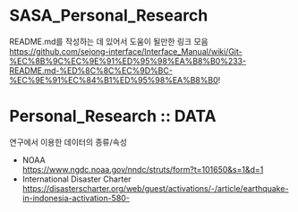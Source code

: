 # SASA_Personal_Research  
README.md를 작성하는 데 있어서 도움이 될만한 링크 모음  
https://github.com/sejong-interface/Interface_Manual/wiki/Git-%EC%8B%9C%EC%9E%91%ED%95%98%EA%B8%B0%233-README.md-%ED%8C%8C%EC%9D%BC-%EC%9E%91%EC%84%B1%ED%95%98%EA%B8%B0!


# Personal_Research :: DATA  
연구에서 이용한 데이터의 종류/속성    
  - NOAA  
    https://www.ngdc.noaa.gov/nndc/struts/form?t=101650&s=1&d=1   
  - International Disaster Charter  
    https://disasterscharter.org/web/guest/activations/-/article/earthquake-in-indonesia-activation-580-  
